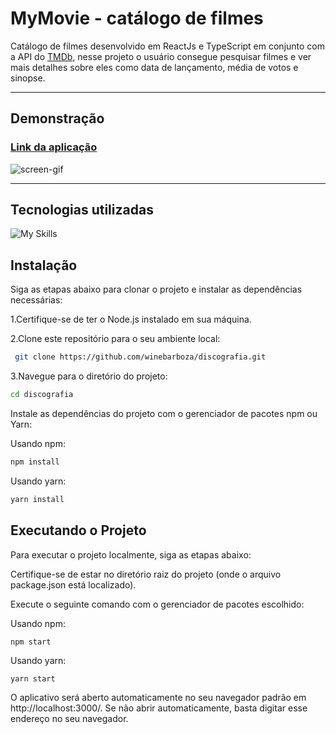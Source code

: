 # MyMovie - catálogo de filmes

Catálogo de filmes desenvolvido em ReactJs e TypeScript em conjunto com a API do [TMDb](https://www.themoviedb.org/), nesse projeto o usuário consegue pesquisar filmes e ver mais detalhes sobre eles como data de lançamento, média de votos e sinopse.

---

## Demonstração

### [Link da aplicação](link)


![screen-gif](./public/assets/gif-demonstracao.gif)

---

## Tecnologias utilizadas

![My Skills](https://skills.thijs.gg/icons?i=html,css,typescript,react,styledcomponents,materialui)

## Instalação

Siga as etapas abaixo para clonar o projeto e instalar as dependências necessárias:

1.Certifique-se de ter o Node.js instalado em sua máquina.

2.Clone este repositório para o seu ambiente local:

```bash
 git clone https://github.com/winebarboza/discografia.git
```
3.Navegue para o diretório do projeto:

```bash
cd discografia
```
Instale as dependências do projeto com o gerenciador de pacotes npm ou Yarn:

Usando npm:

```bash
npm install
```
Usando yarn:

```bash
yarn install
```
## Executando o Projeto

Para executar o projeto localmente, siga as etapas abaixo:

Certifique-se de estar no diretório raiz do projeto (onde o arquivo package.json está localizado).

Execute o seguinte comando com o gerenciador de pacotes escolhido:

Usando npm:

```bash
npm start
```
Usando yarn:
```
yarn start
```
O aplicativo será aberto automaticamente no seu navegador padrão em http://localhost:3000/. Se não abrir automaticamente, basta digitar esse endereço no seu navegador.
